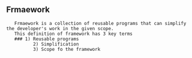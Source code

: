 ## Frmaework
       Frmaework is a collection of reusable programs that can simplify the developer's work in the given scope.
       This definition of framework has 3 key terms
       ### 1) Reusable programs
              2) Simplification
              3) Scope fo the framework
            
         


